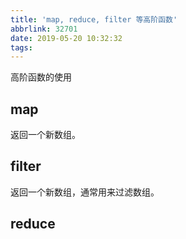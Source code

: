 ```yaml
---
title: 'map, reduce, filter 等高阶函数'
abbrlink: 32701
date: 2019-05-20 10:32:32
tags:
---
```


<!-- more -->

高阶函数的使用

## map

返回一个新数组。

## filter

返回一个新数组，通常用来过滤数组。

## reduce